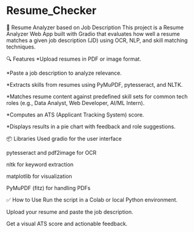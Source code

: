 # Resume_Checker
🚀 Resume Analyzer based on Job Description
This project is a Resume Analyzer Web App built with Gradio that evaluates how well a resume matches a given job description (JD) using OCR, NLP, and skill matching techniques.

🔍 Features
*Upload resumes in PDF or image format.

*Paste a job description to analyze relevance.

*Extracts skills from resumes using PyMuPDF, pytesseract, and NLTK.

*Matches resume content against predefined skill sets for common tech roles (e.g., Data Analyst, Web Developer, AI/ML Intern).

*Computes an ATS (Applicant Tracking System) score.

*Displays results in a pie chart with feedback and role suggestions.

📦 Libraries Used
gradio for the user interface

pytesseract and pdf2image for OCR

nltk for keyword extraction

matplotlib for visualization

PyMuPDF (fitz) for handling PDFs

✅ How to Use
Run the script in a Colab or local Python environment.

Upload your resume and paste the job description.

Get a visual ATS score and actionable feedback.

